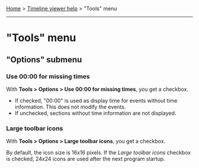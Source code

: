 [Home](..) > [Timeline viewer help](index.md) > "Tools" menu

---

# "Tools" menu

## "Options" submenu

### Use 00:00 for missing times

With **Tools > Options > Use 00:00 for missing times**, you get a checkbox.

 -   If checked, "00:00" is used as display time for events
     without time information. This does not modify the events.
 -   If unchecked, sections without time information are not
     displayed.
     
### Large toolbar icons

With **Tools > Options > Large toolbar icons**, you get a checkbox.

By default, the icon size is 16x16 pixels. If the *Large toolbar icons*
checkbox is checked, 24x24 icons are used after the next program startup.

